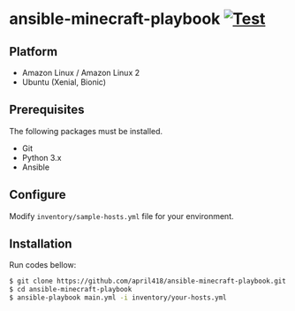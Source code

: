 # ansible-minecraft-playbook [![Test](https://github.com/april418/ansible-minecraft-playbook/actions/workflows/test.yml/badge.svg)](https://github.com/april418/ansible-minecraft-playbook/actions/workflows/test.yml)

## Platform

- Amazon Linux / Amazon Linux 2
- Ubuntu (Xenial, Bionic)

## Prerequisites

The following packages must be installed.

- Git
- Python 3.x
- Ansible

## Configure

Modify `inventory/sample-hosts.yml` file for your environment.

## Installation

Run codes bellow:

```bash
$ git clone https://github.com/april418/ansible-minecraft-playbook.git
$ cd ansible-minecraft-playbook
$ ansible-playbook main.yml -i inventory/your-hosts.yml
```
